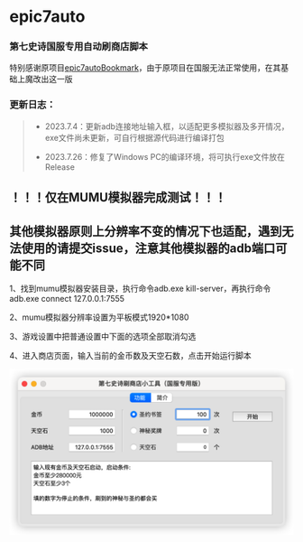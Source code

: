 # epic7auto
### 第七史诗国服专用自动刷商店脚本

特别感谢原项目[epic7autoBookmark](https://github.com/steven010116/epic7autoBookmark)，由于原项目在国服无法正常使用，在其基础上魔改出这一版

### 更新日志：
> - 2023.7.4：更新adb连接地址输入框，以适配更多模拟器及多开情况，exe文件尚未更新，可自行根据源代码进行编译打包
>   
> - 2023.7.26：修复了Windows PC的编译环境，将可执行exe文件放在Release

## ！！！仅在MUMU模拟器完成测试！！！
## 其他模拟器原则上分辨率不变的情况下也适配，遇到无法使用的请提交issue，注意其他模拟器的adb端口可能不同



1、找到mumu模拟器安装目录，执行命令adb.exe kill-server，再执行命令adb.exe connect 127.0.0.1:7555

2、mumu模拟器分辨率设置为平板模式1920*1080

3、游戏设置中把普通设置中下面的选项全部取消勾选

4、进入商店页面，输入当前的金币数及天空石数，点击开始运行脚本

![image-20230704153623267](README.assets/image-20230704153623267.png)
